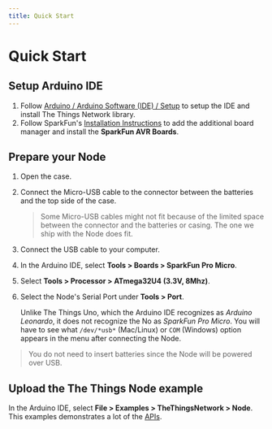 ```yaml
---
title: Quick Start
---
```


# Quick Start

## Setup Arduino IDE

1. Follow [Arduino / Arduino Software (IDE) / Setup](../arduino/ide.md#setup) to setup the IDE and install The Things Network library.
2. Follow SparkFun's [Installation Instructions](https://github.com/sparkfun/Arduino_Boards#installation-instructions) to add the additional board manager and install the **SparkFun AVR Boards**.

## Prepare your Node

1.  Open the case.
2.  Connect the Micro-USB cable to the connector between the batteries and the top side of the case.

    > Some Micro-USB cables might not fit because of the limited space between the connector and the batteries or casing. The one we ship with the Node does fit.
    
3.  Connect the USB cable to your computer.
4.  In the Arduino IDE, select **Tools > Boards > SparkFun Pro Micro**.
5.  Select **Tools > Processor > ATmega32U4 (3.3V, 8Mhz)**.
6.  Select the Node's Serial Port under **Tools > Port**.

    Unlike The Things Uno, which the Arduino IDE recognizes as *Arduino Leonardo*, it does not recognize the No as *SparkFun Pro Micro*. You will have to see what `/dev/*usb*` (Mac/Linux) or `COM` (Windows) option appears in the menu after connecting the Node.
    
> You do not need to insert batteries since the Node will be powered over USB.

## Upload the The Things Node example

In the Arduino IDE, select **File > Examples > TheThingsNetwork > Node**. This examples demonstrates a lot of the [APIs](api.md).
